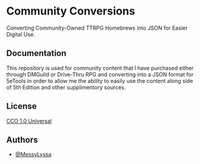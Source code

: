 # Community Conversions

Converting Community-Owned TTRPG Homebrews into JSON for Easier Digital Use.


## Documentation

This repository is used for community content that I have purchased either through DMGuild or Drive-Thru RPG and converting into a JSON format for 5eTools in order to allow me the ability to easily use the content along side of 5th Edition and other supplimentory sources.


## License

[CCO 1.0 Universal](https://choosealicense.com/licenses/cc0-1.0/)


## Authors

- [@MessyLyssa](https://www.github.com/MessyLyssa)

